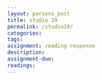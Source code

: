 ```yaml
---  
layout: parsons_post  
title: studio 19 
permalink: /studio19/  
categories:   
tags:  
assignment: reading response
description: 
assignment-due: 
readings: 
---  
```

